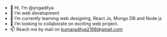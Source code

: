 - 👋 Hi, I’m @yngaditya
- 👀 I’m  web development 
- 🌱 I’m currently learning web designing, React Js, Mongo DB and Node js
- 💞️ I’m looking to collaborate on exciting web project.
- 📫 Reach me by mail on kumaraditya2168@gmail.com

<!---
yngaditya/yngaditya is a ✨ special ✨ repository because its `README.md` (this file) appears on your GitHub profile.
You can click the Preview link to take a look at your changes.
--->
